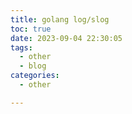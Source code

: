 ```yaml
---
title: golang log/slog
toc: true
date: 2023-09-04 22:30:05
tags:
  - other
  - blog
categories:
  - other

---
```




<!--more-->


